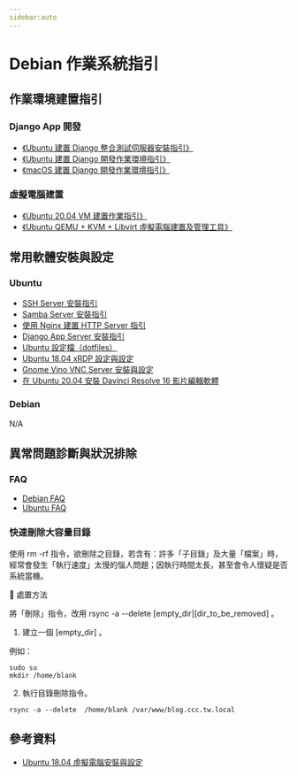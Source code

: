 ```yaml
---
sidebar:auto
---
```


# Debian 作業系統指引

## 作業環境建置指引

### Django App 開發

- [《Ubuntu 建置 Django 整合測試伺服器安裝指引》](./Ubuntu-Install_SIT_Server.md)
- [《Ubuntu 建置 Django 開發作業環境指引》](./Ubuntu-Build_Dev_Platform.md)
- [《macOS 建置 Django 開發作業環境指引》](/macOS/macOS-Build_Dev_Platform.md)

### 虛擬電腦建置

- [《Ubuntu 20.04 VM 建置作業指引》](/Debian/Ubuntu-Install_SIT_Server-Initial.md)
- [《Ubuntu QEMU + KVM + Libvirt 虛擬電腦建置及管理工具》](./Ubuntu_QEMU_KVM_Libvirt.md)

## 常用軟體安裝與設定

### Ubuntu

- [SSH Server 安裝指引](https://linuxize.com/post/how-to-enable-ssh-on-ubuntu-20-04/)
- [Samba Server 安裝指引](./Ubuntu_Samba_Server_安裝指引.md)
- [使用 Nginx 建置 HTTP Server 指引](./Ubuntu-2004_Install_Nginx_as_HTTP_Server.md)
- [Django App Server 安裝指引](./Ubuntu_Install_Django_App_Server.md)
- [Ubuntu 設定檔（dotfiles）](https://github.com/AlanJui/ubuntu-dotfiles)
- [Ubuntu 18.04 xRDP 設定與設定](./Ubuntu_18_04_+_xRDP.md)
- [Gnome Vino VNC Server 安裝與設定](./Gnome_Vino_VNC_Server.md)
- [在 Ubuntu 20.04 安裝 Davinci Resolve 16 影片編輯軟體](./How_to_install_Davinci_Resolve_16_on_Ubuntu_20_04.md)

### Debian

N/A

## 異常問題診斷與狀況排除

### FAQ

- [Debian FAQ](./Debian_FAQ.md)
- [Ubuntu FAQ](./Ubuntu_疑難雜症處置法.md)

### 快速刪除大容量目錄

使用 rm -rf 指令，欲刪除之目錄，若含有：許多「子目錄」及大量「檔案」時，
經常會發生「執行速度」太慢的惱人問題；因執行時間太長，甚至會令人懷疑是否
系統當機。

🔨 處置方法

將「刪除」指令，改用 rsync -a --delete [empty_dir][dir_to_be_removed] 。

1. 建立一個 [empty_dir] 。

例如：

```
sudo su
mkdir /home/blank
```

2. 執行目錄刪除指令。

```
rsync -a --delete  /home/blank /var/www/blog.ccc.tw.local
```

## 參考資料

- [Ubuntu 18.04 虛擬電腦安裝與設定](./Ubuntu_18_04_4_VM_Setup_for_DEV.md)

